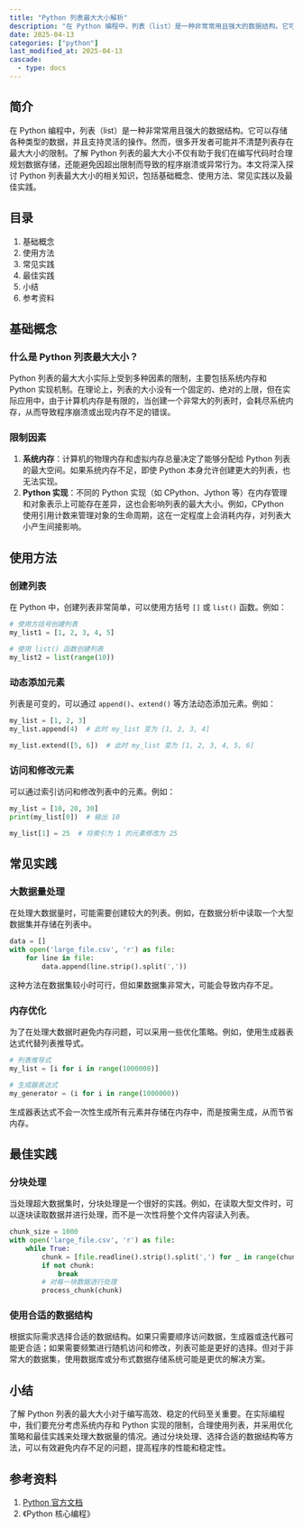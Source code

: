 ```yaml
---
title: "Python 列表最大大小解析"
description: "在 Python 编程中，列表（list）是一种非常常用且强大的数据结构。它可以存储各种类型的数据，并且支持灵活的操作。然而，很多开发者可能并不清楚列表存在最大大小的限制。了解 Python 列表的最大大小不仅有助于我们在编写代码时合理规划数据存储，还能避免因超出限制而导致的程序崩溃或异常行为。本文将深入探讨 Python 列表最大大小的相关知识，包括基础概念、使用方法、常见实践以及最佳实践。"
date: 2025-04-13
categories: ["python"]
last_modified_at: 2025-04-13
cascade:
  - type: docs
---
```



## 简介
在 Python 编程中，列表（list）是一种非常常用且强大的数据结构。它可以存储各种类型的数据，并且支持灵活的操作。然而，很多开发者可能并不清楚列表存在最大大小的限制。了解 Python 列表的最大大小不仅有助于我们在编写代码时合理规划数据存储，还能避免因超出限制而导致的程序崩溃或异常行为。本文将深入探讨 Python 列表最大大小的相关知识，包括基础概念、使用方法、常见实践以及最佳实践。

<!-- more -->
## 目录
1. 基础概念
2. 使用方法
3. 常见实践
4. 最佳实践
5. 小结
6. 参考资料

## 基础概念
### 什么是 Python 列表最大大小？
Python 列表的最大大小实际上受到多种因素的限制，主要包括系统内存和 Python 实现机制。在理论上，列表的大小没有一个固定的、绝对的上限，但在实际应用中，由于计算机内存是有限的，当创建一个非常大的列表时，会耗尽系统内存，从而导致程序崩溃或出现内存不足的错误。

### 限制因素
1. **系统内存**：计算机的物理内存和虚拟内存总量决定了能够分配给 Python 列表的最大空间。如果系统内存不足，即使 Python 本身允许创建更大的列表，也无法实现。
2. **Python 实现**：不同的 Python 实现（如 CPython、Jython 等）在内存管理和对象表示上可能存在差异，这也会影响列表的最大大小。例如，CPython 使用引用计数来管理对象的生命周期，这在一定程度上会消耗内存，对列表大小产生间接影响。

## 使用方法
### 创建列表
在 Python 中，创建列表非常简单，可以使用方括号 `[]` 或 `list()` 函数。例如：
```python
# 使用方括号创建列表
my_list1 = [1, 2, 3, 4, 5]

# 使用 list() 函数创建列表
my_list2 = list(range(10))
```

### 动态添加元素
列表是可变的，可以通过 `append()`、`extend()` 等方法动态添加元素。例如：
```python
my_list = [1, 2, 3]
my_list.append(4)  # 此时 my_list 变为 [1, 2, 3, 4]

my_list.extend([5, 6])  # 此时 my_list 变为 [1, 2, 3, 4, 5, 6]
```

### 访问和修改元素
可以通过索引访问和修改列表中的元素。例如：
```python
my_list = [10, 20, 30]
print(my_list[0])  # 输出 10

my_list[1] = 25  # 将索引为 1 的元素修改为 25
```

## 常见实践
### 大数据量处理
在处理大数据量时，可能需要创建较大的列表。例如，在数据分析中读取一个大型数据集并存储在列表中。
```python
data = []
with open('large_file.csv', 'r') as file:
    for line in file:
        data.append(line.strip().split(','))
```
这种方法在数据集较小时可行，但如果数据集非常大，可能会导致内存不足。

### 内存优化
为了在处理大数据时避免内存问题，可以采用一些优化策略。例如，使用生成器表达式代替列表推导式。
```python
# 列表推导式
my_list = [i for i in range(1000000)]

# 生成器表达式
my_generator = (i for i in range(1000000))
```
生成器表达式不会一次性生成所有元素并存储在内存中，而是按需生成，从而节省内存。

## 最佳实践
### 分块处理
当处理超大数据集时，分块处理是一个很好的实践。例如，在读取大型文件时，可以逐块读取数据并进行处理，而不是一次性将整个文件内容读入列表。
```python
chunk_size = 1000
with open('large_file.csv', 'r') as file:
    while True:
        chunk = [file.readline().strip().split(',') for _ in range(chunk_size)]
        if not chunk:
            break
        # 对每一块数据进行处理
        process_chunk(chunk)
```

### 使用合适的数据结构
根据实际需求选择合适的数据结构。如果只需要顺序访问数据，生成器或迭代器可能更合适；如果需要频繁进行随机访问和修改，列表可能是更好的选择。但对于非常大的数据集，使用数据库或分布式数据存储系统可能是更优的解决方案。

## 小结
了解 Python 列表的最大大小对于编写高效、稳定的代码至关重要。在实际编程中，我们要充分考虑系统内存和 Python 实现的限制，合理使用列表，并采用优化策略和最佳实践来处理大数据量的情况。通过分块处理、选择合适的数据结构等方法，可以有效避免内存不足的问题，提高程序的性能和稳定性。

## 参考资料
1. [Python 官方文档](https://docs.python.org/3/)
2. 《Python 核心编程》